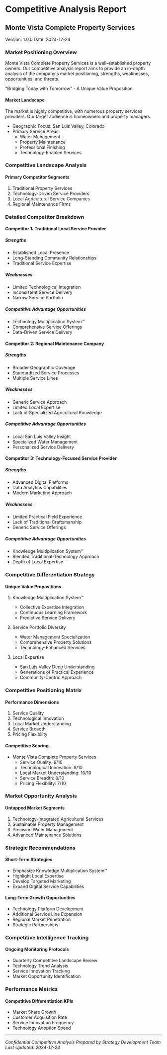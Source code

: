 # Competitive Analysis Report

## Monte Vista Complete Property Services

Version: 1.0.0
Date: 2024-12-24

### Market Positioning Overview

Monte Vista Complete Property Services is a well-established property owners. Our competitive analysis report aims to provide an in-depth analysis of the company's market positioning, strengths, weaknesses, opportunities, and threats.

"Bridging Today with Tomorrow" - A Unique Value Proposition

#### Market Landscape

The market is highly competitive, with numerous property services providers. Our target audience is homeowners and property managers.

- Geographic Focus: San Luis Valley, Colorado
- Primary Service Areas:
  - Water Management
  - Property Maintenance
  - Professional Finishing
  - Technology-Enabled Services

### Competitive Landscape Analysis

#### Primary Competitor Segments

1. Traditional Property Services
2. Technology-Driven Service Providers
3. Local Agricultural Service Companies
4. Regional Maintenance Firms

### Detailed Competitor Breakdown

#### Competitor 1: Traditional Local Service Provider

##### Strengths

- Established Local Presence
- Long-Standing Community Relationships
- Traditional Service Expertise

##### Weaknesses

- Limited Technological Integration
- Inconsistent Service Delivery
- Narrow Service Portfolio

##### Competitive Advantage Opportunities

- Technology Multiplication System™
- Comprehensive Service Offerings
- Data-Driven Service Delivery

#### Competitor 2: Regional Maintenance Company

##### Strengths

- Broader Geographic Coverage
- Standardized Service Processes
- Multiple Service Lines

##### Weaknesses

- Generic Service Approach
- Limited Local Expertise
- Lack of Specialized Agricultural Knowledge

##### Competitive Advantage Opportunities

- Local San Luis Valley Insight
- Specialized Water Management
- Personalized Service Delivery

#### Competitor 3: Technology-Focused Service Provider

##### Strengths

- Advanced Digital Platforms
- Data Analytics Capabilities
- Modern Marketing Approach

##### Weaknesses

- Limited Practical Field Experience
- Lack of Traditional Craftsmanship
- Generic Service Offerings

##### Competitive Advantage Opportunities

- Knowledge Multiplication System™
- Blended Traditional-Technology Approach
- Depth of Local Expertise

### Competitive Differentiation Strategy

#### Unique Value Propositions

1. Knowledge Multiplication System™
   - Collective Expertise Integration
   - Continuous Learning Framework
   - Predictive Service Delivery

2. Service Portfolio Diversity
   - Water Management Specialization
   - Comprehensive Property Solutions
   - Technology-Enhanced Services

3. Local Expertise
   - San Luis Valley Deep Understanding
   - Generations of Practical Experience
   - Community-Centric Approach

### Competitive Positioning Matrix

#### Performance Dimensions

1. Service Quality
2. Technological Innovation
3. Local Market Understanding
4. Service Breadth
5. Pricing Flexibility

#### Competitive Scoring

- Monte Vista Complete Property Services
  - Service Quality: 9/10
  - Technological Innovation: 8/10
  - Local Market Understanding: 10/10
  - Service Breadth: 8/10
  - Pricing Flexibility: 7/10

### Market Opportunity Analysis

#### Untapped Market Segments

1. Technology-Integrated Agricultural Services
2. Sustainable Property Management
3. Precision Water Management
4. Advanced Maintenance Solutions

### Strategic Recommendations

#### Short-Term Strategies

- Emphasize Knowledge Multiplication System™
- Highlight Local Expertise
- Develop Targeted Marketing
- Expand Digital Service Capabilities

#### Long-Term Growth Opportunities

- Technology Platform Development
- Additional Service Line Expansion
- Regional Market Penetration
- Strategic Partnerships

### Competitive Intelligence Tracking

#### Ongoing Monitoring Protocols

- Quarterly Competitive Landscape Review
- Technology Trend Analysis
- Service Innovation Tracking
- Market Opportunity Identification

### Performance Metrics

#### Competitive Differentiation KPIs

- Market Share Growth
- Customer Acquisition Rate
- Service Innovation Frequency
- Technology Adoption Speed

---

*Confidential Competitive Analysis*
*Prepared by Strategy Development Team*
*Last Updated: 2024-12-24*